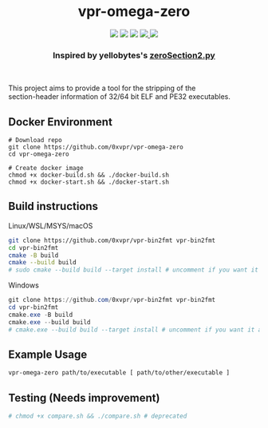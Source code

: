 <h1 align="center">vpr-omega-zero</h1>
<p align="center">
  <img src="https://img.shields.io/badge/Windows-supported-44CC11"/>
  <img src="https://img.shields.io/badge/Mac-supported-44CC11"/>
  <img src="https://img.shields.io/badge/Linux-supported-44CC11"/>
  <a href="https://mit-license.org/"/>
    <img src="https://img.shields.io/badge/License-MIT-44CC11"/>
  </a>
  <img src="https://img.shields.io/github/actions/workflow/status/0xvpr/vpr-omega-zero/build.yml?label=Build"/>
</p>
<h3 align="center">Inspired by yellobytes's <a href="https://github.com/yellowbyte/reverse-engineering-playground/tree/master/file_format_hacks">zeroSection2.py</a></h3>
<br>

This project aims to provide a tool for the stripping of the  
section-header information of 32/64 bit ELF and PE32 executables.

## Docker Environment
```
# Download repo
git clone https://github.com/0xvpr/vpr-omega-zero
cd vpr-omega-zero

# Create docker image
chmod +x docker-build.sh && ./docker-build.sh
chmod +x docker-start.sh && ./docker-start.sh
```

## Build instructions
Linux/WSL/MSYS/macOS
```bash
git clone https://github.com/0xvpr/vpr-bin2fmt vpr-bin2fmt
cd vpr-bin2fmt
cmake -B build
cmake --build build
# sudo cmake --build build --target install # uncomment if you want it available globally
```
Windows
```powershell
git clone https://github.com/0xvpr/vpr-bin2fmt vpr-bin2fmt
cd vpr-bin2fmt
cmake.exe -B build
cmake.exe --build build
# cmake.exe --build build --target install # uncomment if you want it available globally
```

## Example Usage
```bash
vpr-omega-zero path/to/executable [ path/to/other/executable ]
```

## Testing (Needs improvement)
```bash
# chmod +x compare.sh && ./compare.sh # deprecated
```
